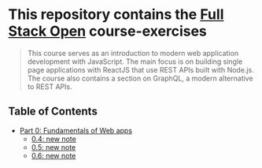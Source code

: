 # This repository contains the [Full Stack Open](https://fullstackopen.com/) course-exercises

> This course serves as an introduction to modern web application development with JavaScript. The main focus is on building single page applications with ReactJS that use REST APIs built with Node.js. The course also contains a section on GraphQL, a modern alternative to REST APIs.

## Table of Contents

- [Part 0: Fundamentals of Web apps](./part-0)
  - [0.4: new note](part-0/0.4.md)
  - [0.5: new note](part-0/0.5.md)
  - [0.6: new note](part-0/0.6.md)
